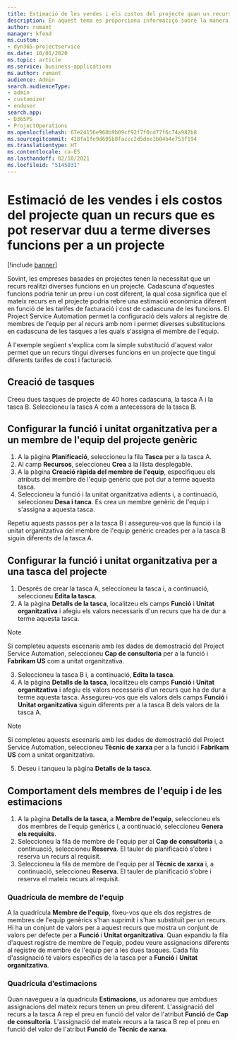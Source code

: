 ```yaml
---
title: Estimació de les vendes i els costos del projecte quan un recurs que es pot reservar duu a terme diverses funcions per a un projecte
description: En aquest tema es proporciona informaciçó sobre la manera que es pot utilitzar les dimensions de la fixació de preus i els costos d'un recurs que duu a terme diverses funcions en un projecte.
author: rumant
manager: kfend
ms.custom:
- dyn365-projectservice
ms.date: 10/01/2020
ms.topic: article
ms.service: business-applications
ms.author: rumant
audience: Admin
search.audienceType:
- admin
- customizer
- enduser
search.app:
- D365PS
- ProjectOperations
ms.openlocfilehash: 67e24156e960b9b09cf92f7f0cd77f6c74a982b8
ms.sourcegitcommit: 418fa1fe9d605b8faccc2d5dee1b04b4e753f194
ms.translationtype: HT
ms.contentlocale: ca-ES
ms.lasthandoff: 02/10/2021
ms.locfileid: "5145031"
---
```

# <a name="estimate-project-sales-and-costs-when-a-bookable-resource-fills-multiple-roles-for-a-project"></a>Estimació de les vendes i els costos del projecte quan un recurs que es pot reservar duu a terme diverses funcions per a un projecte 

[!include [banner](../includes/psa-now-project-operations.md)]

Sovint, les empreses basades en projectes tenen la necessitat que un recurs realitzi diverses funcions en un projecte. Cadascuna d'aquestes funcions podria tenir un preu i un cost diferent, la qual cosa significa que el mateix recurs en el projecte podria rebre una estimació econòmica diferent en funció de les tarifes de facturació i cost de cadascuna de les funcions. El Project Service Automation permet la configuració dels valors al registre de membres de l'equip per al recurs amb nom i permet diverses substitucions en cadascuna de les tasques a les quals s'assigna el membre de l'equip.

A l'exemple següent s'explica com la simple substitució d'aquest valor permet que un recurs tingui diverses funcions en un projecte que tingui diferents tarifes de cost i facturació.

## <a name="create-tasks"></a>Creació de tasques
Creeu dues tasques de projecte de 40 hores cadascuna, la tasca A i la tasca B. Seleccioneu la tasca A com a antecessora de la tasca B.

## <a name="set-up-role-and-organization-unit-for-a-generic-project-team-member"></a>Configurar la funció i unitat organitzativa per a un membre de l'equip del projecte genèric

1. A la pàgina **Planificació**, seleccioneu la fila **Tasca** per a la tasca A. 
2. Al camp **Recursos**, seleccioneu **Crea** a la llista desplegable.
3. A la pàgina **Creació ràpida del membre de l'equip**, especifiqueu els atributs del membre de l'equip genèric que pot dur a terme aquesta tasca.
4. Seleccioneu la funció i la unitat organitzativa adients i, a continuació, seleccioneu **Desa i tanca**. Es crea un membre genèric de l'equip i s'assigna a aquesta tasca. 

Repetiu aquests passos per a la tasca B i assegureu-vos que la funció i la unitat organitzativa del membre de l'equip genèric creades per a la tasca B siguin diferents de la tasca A. 

## <a name="set-up-role-and-organization-unit-for-a-project-task"></a>Configurar la funció i unitat organitzativa per a una tasca del projecte

1. Després de crear la tasca A, seleccioneu la tasca i, a continuació, seleccioneu **Edita la tasca**.
2. A la pàgina **Detalls de la tasca**, localitzeu els camps **Funció** i **Unitat organitzativa** i afegiu els valors necessaris d'un recurs que ha de dur a terme aquesta tasca. 

  > [!NOTE]
  > Si completeu aquests escenaris amb les dades de demostració del Project Service Automation, seleccioneu **Cap de consultoria** per a la funció i **Fabrikam US** com a unitat organitzativa.

3. Seleccioneu la tasca B i, a continuació, **Edita la tasca**.
4. A la pàgina **Detalls de la tasca**, localitzeu els camps **Funció** i **Unitat organitzativa** i afegiu els valors necessaris d'un recurs que ha de dur a terme aquesta tasca. Assegureu-vos que els valors dels camps **Funció** i **Unitat organitzativa** siguin diferents per a la tasca B dels valors de la tasca A. 

  > [!NOTE]
  > Si completeu aquests escenaris amb les dades de demostració del Project Service Automation, seleccioneu **Tècnic de xarxa** per a la funció i **Fabrikam US** com a unitat organitzativa.

5. Deseu i tanqueu la pàgina **Detalls de la tasca**. 

## <a name="team-member-and-estimates-behavior"></a>Comportament dels membres de l'equip i de les estimacions 

1. A la pàgina **Detalls de la tasca**, a **Membre de l'equip**, seleccioneu els dos membres de l'equip genèrics i, a continuació, seleccioneu **Genera els requisits**. 
2. Seleccioneu la fila de membre de l'equip per al **Cap de consultoria** i, a continuació, seleccioneu **Reserva**. El tauler de planificació s'obre i reserva un recurs al requisit.
3. Seleccioneu la fila de membre de l'equip per al **Tècnic de xarxa** i, a continuació, seleccioneu **Reserva**. El tauler de planificació s'obre i reserva el mateix recurs al requisit.

### <a name="team-member-grid"></a>Quadrícula de membre de l'equip 
A la quadrícula **Membre de l'equip**, fixeu-vos que els dos registres de membres de l'equip genèrics s'han suprimit i s'han substituït per un recurs. Hi ha un conjunt de valors per a aquest recurs que mostra un conjunt de valors per defecte per a **Funció** i **Unitat organitzativa**.
Quan expandiu la fila d'aquest registre de membre de l'equip, podeu veure assignacions diferents al registre de membre de l'equip per a les dues tasques. Cada fila d'assignació té valors específics de la tasca per a **Funció** i **Unitat organitzativa**. 

### <a name="estimates-grid"></a>Quadrícula d’estimacions 
Quan navegueu a la quadrícula **Estimacions**, us adonareu que ambdues assignacions del mateix recurs tenen un preu diferent.
L'assignació del recurs a la tasca A rep el preu en funció del valor de l'atribut **Funció** de **Cap de consultoria**. L'assignació del mateix recurs a la tasca B rep el preu en funció del valor de l'atribut **Funció** de **Tècnic de xarxa**.

